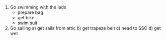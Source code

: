 1. Go swimming with the lads
   - prepare bag
   - get bike
   - swim suit
2. Go sailing
   a) get sails from attic
   b) get trapeze belt
   c) head to SSC
   d) get wet
